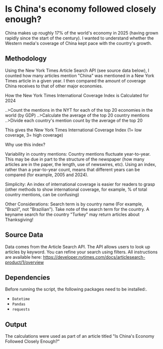 # Is China's economy followed closely enough?
China makes up roughly 17% of the world's economy in 2025 (having grown rapidly since the start of the century). I wanted to understand whether the Western media's coverage of China kept pace with the country's growth. 

##  Methodology
Using the New York Times Article Search API (see source data below), I counted how many articles mention "China" was mentioned in a New York Times article in a given year. I then compared the amount of coverage China receives to that of other major economies. 

 How the New York Times International Coverage Index is Calculated for 2024

..>Count the mentions in the NYT for each of the top 20 economies in the world (by GDP)
..>Calculate the average of the top 20 country mentions
..>Divide each country's mention count by the average of the top 20

This gives the New York Times International Coverage Index (1= low coverage, 3= high coverage) 

Why use this index? 

Variability in country mentions: Country mentions fluctuate year-to-year. This may be due in part to the structure of the newspaper (how many articles are in the paper, the length, use of newswires, etc). Using an index, rather than a year-to-year count, means that different years can be compared (for example, 2005 and 2024). 

Simplicity: An index of international coverage is easier for readers to grasp (other methods to show international coverage, for example, % of total country mentions, can be confusing)

Other Considerations: Search term is by country name (For example, "Brazil", not "Brazilian"). Take note of the search term for the country. A keyname search for the country "Turkey" may return articles about Thanksgiving! 


##  Source Data 
Data comes from the Article Search API. The API allows users to look up articles by keyword. You can refine your search using filters.
All instructions are available here: https://developer.nytimes.com/docs/articlesearch-product/1/overview

## Dependencies
Before running the script, the following packages need to be installed:.

- `Datetime`
- `Pandas`
- `requests`

##  Output
The calculations were used as part of an article titled "Is China's Economy Followed Closely Enough?"




